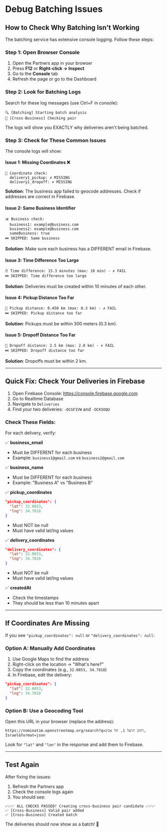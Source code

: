 # Debug Batching Issues

## How to Check Why Batching Isn't Working

The batching service has extensive console logging. Follow these steps:

### Step 1: Open Browser Console

1. Open the Partners app in your browser
2. Press **F12** or **Right-click → Inspect**
3. Go to the **Console** tab
4. Refresh the page or go to the Dashboard

### Step 2: Look for Batching Logs

Search for these log messages (use Ctrl+F in console):

```
🔍 [Batching] Starting batch analysis
🔄 [Cross-Business] Checking pair
```

The logs will show you EXACTLY why deliveries aren't being batched.

### Step 3: Check for These Common Issues

The console logs will show:

#### Issue 1: Missing Coordinates ❌
```
📍 Coordinate check:
  delivery1_pickup: ✗ MISSING
  delivery1_dropoff: ✗ MISSING
```
**Solution**: The business app failed to geocode addresses. Check if addresses are correct in Firebase.

#### Issue 2: Same Business Identifier
```
📊 Business check:
  business1: example@business.com
  business2: example@business.com
  sameBusiness: true
⏭️ SKIPPED: Same business
```
**Solution**: Make sure each business has a DIFFERENT email in Firebase.

#### Issue 3: Time Difference Too Large
```
⏰ Time difference: 15.3 minutes (max: 10 min) - ✗ FAIL
⏭️ SKIPPED: Time difference too large
```
**Solution**: Deliveries must be created within 10 minutes of each other.

#### Issue 4: Pickup Distance Too Far
```
📏 Pickup distance: 0.450 km (max: 0.3 km) - ✗ FAIL
⏭️ SKIPPED: Pickup distance too far
```
**Solution**: Pickups must be within 300 meters (0.3 km).

#### Issue 5: Dropoff Distance Too Far
```
📏 Dropoff distance: 2.5 km (max: 2.0 km) - ✗ FAIL
⏭️ SKIPPED: Dropoff distance too far
```
**Solution**: Dropoffs must be within 2 km.

---

## Quick Fix: Check Your Deliveries in Firebase

1. Open Firebase Console: https://console.firebase.google.com
2. Go to Realtime Database
3. Navigate to `Deliveries`
4. Find your two deliveries: `-OCGFIVW` and `-OCK5OQU`

### Check These Fields:

For each delivery, verify:

✅ **business_email**
- Must be DIFFERENT for each business
- Example: `business1@gmail.com` vs `business2@gmail.com`

✅ **business_name**  
- Must be DIFFERENT for each business
- Example: "Business A" vs "Business B"

✅ **pickup_coordinates**
```json
"pickup_coordinates": {
  "lat": 32.0853,
  "lng": 34.7818
}
```
- Must NOT be null
- Must have valid lat/lng values

✅ **delivery_coordinates**
```json
"delivery_coordinates": {
  "lat": 32.0853,
  "lng": 34.7818
}
```
- Must NOT be null
- Must have valid lat/lng values

✅ **createdAt**
- Check the timestamps
- They should be less than 10 minutes apart

---

## If Coordinates Are Missing

If you see `"pickup_coordinates": null` or `"delivery_coordinates": null`:

### Option A: Manually Add Coordinates

1. Use Google Maps to find the address
2. Right-click on the location → "What's here?"
3. Copy the coordinates (e.g., `32.0853, 34.7818`)
4. In Firebase, edit the delivery:
```json
"pickup_coordinates": {
  "lat": 32.0853,
  "lng": 34.7818
}
```

### Option B: Use a Geocoding Tool

Open this URL in your browser (replace the address):
```
https://nominatim.openstreetmap.org/search?q=רחוב הרצל 1, תל אביב, Israel&format=json
```

Look for `"lat"` and `"lon"` in the response and add them to Firebase.

---

## Test Again

After fixing the issues:
1. Refresh the Partners app
2. Check the console logs again
3. You should see:
```
✅✅✅ ALL CHECKS PASSED! Creating cross-business pair candidate ✅✅✅
✅ [Cross-Business] Valid pair added
✅ [Cross-Business] Created batch
```

The deliveries should now show as a batch! 🎉

